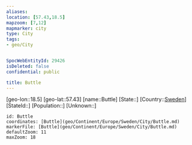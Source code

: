 ```yaml
---
aliases: 
location: [57.43,18.5]
mapzoom: [7,12] 
mapmarker: city 
type: City
tags:
- geo/City


SpocWebEntityId: 29426
isDeleted: false
confidential: public

title: Buttle
---
```

[geo-lon::18.5]
[geo-lat::57.43]
[name::Buttle]
[State::]
[Country::[Sweden](geo/Continent/Europe/Sweden.md)]
[StateId::]
[Population::]
[Unknown::]


```leaflet
id: Buttle
coordinates: [Buttle](geo/Continent/Europe/Sweden/City/Buttle.md)
markerFile: [Buttle](geo/Continent/Europe/Sweden/City/Buttle.md)
defaultZoom: 11 
maxZoom: 18
```


